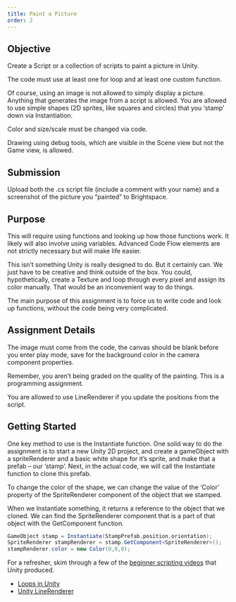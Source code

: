 ```yaml
---
title: Paint a Picture
order: 2
---
```


## Objective
Create a Script or a collection of scripts to paint a picture in Unity.

The code must use at least one for loop and at least one custom function.

Of course, using an image is not allowed to simply display a picture. Anything that generates the image from a script is allowed. You are allowed to use simple shapes (2D sprites, like squares and circles) that you ‘stamp’ down via Instantiation.

Color and size/scale must be changed via code.

Drawing using debug tools, which are visible in the Scene view but not the Game view, is allowed.

## Submission
Upload both the .cs script file (include a comment with your name) and a screenshot of the picture you “painted” to Brightspace.

## Purpose
This will require using functions and looking up how those functions work. It likely will also involve using variables. Advanced Code Flow elements are not strictly necessary but will make life easier.

This isn’t something Unity is really designed to do. But it certainly can. We just have to be creative and think outside of the box. You could, hypothetically, create a Texture and loop through every pixel and assign its color manually. That would be an inconvenient way to do things.

The main purpose of this assignment is to force us to write code and look up functions, without the code being very complicated.

## Assignment Details
The image must come from the code, the canvas should be blank before you enter play mode, save for the background color in the camera component properties.

Remember, you aren’t being graded on the quality of the painting. This is a programming assignment.

You are allowed to use LineRenderer if you update the positions from the script.

## Getting Started
One key method to use is the Instantiate function. One solid way to do the assignment is to start a new Unity 2D project, and create a gameObject with a spriteRenderer and a basic white shape for it’s sprite, and make that a prefab – our ‘stamp’. Next, in the actual code, we will call the Instantiate function to clone this prefab.

To change the color of the shape, we can change the value of the ‘Color’ property of the SpriteRenderer component of the object that we stamped.

When we Instantiate something, it returns a reference to the object that we cloned. We can find the SpriteRenderer component that is a part of that object with the GetComponent function.

```csharp
GameObject stamp = Instantiate(StampPrefab,position,orientation);
SpriteRenderer stampRenderer = stamp.GetComponent<SpriteRenderer>();
stampRenderer.color = new Color(0,0,0);
```

For a refresher, skim through a few of the [beginner scripting videos](https://learn.unity.com/project/beginner-gameplay-scripting) that Unity produced.

- [Loops in Unity](https://www.youtube.com/watch?v=Jefkb3Gm7vE)
- [Unity LineRenderer](https://docs.unity3d.com/ScriptReference/LineRenderer.html)
